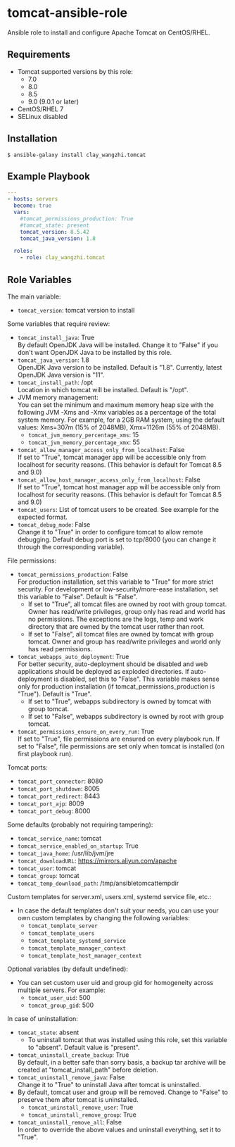 tomcat-ansible-role
===================

Ansible role to install and configure Apache Tomcat on CentOS/RHEL. 


Requirements
------------
* Tomcat supported versions by this role:
  * 7.0
  * 8.0
  * 8.5
  * 9.0 (9.0.1 or later)
* CentOS/RHEL 7
* SELinux disabled

Installation
------------
```
$ ansible-galaxy install clay_wangzhi.tomcat
```

Example Playbook
----------------
```yaml
---
- hosts: servers
  become: true
  vars:
    #tomcat_permissions_production: True
    #tomcat_state: present
    tomcat_version: 8.5.42
    tomcat_java_version: 1.8

  roles:
    - role: clay_wangzhi.tomcat

```

Role Variables
--------------
The main variable:
- `tomcat_version`: tomcat version to install

Some variables that require review:
- `tomcat_install_java`: True   
By default OpenJDK Java will be installed. Change it to "False" if you don't want OpenJDK Java to be installed by this role.
- `tomcat_java_version`: 1.8   
OpenJDK Java version to be installed. Default is "1.8". Currently, latest OpenJDK Java version is "11".
- `tomcat_install_path`: /opt   
Location in which tomcat will be installed. Default is "/opt".
- JVM memory management:   
You can set the minimum and maximum memory heap size with the following JVM -Xms and -Xmx variables as a percentage of the total system memory. For example, for a 2GB RAM system, using the default values: Xms=307m (15% of 2048MB), Xmx=1126m (55% of 2048MB).
  * `tomcat_jvm_memory_percentage_xms`: 15
  * `tomcat_jvm_memory_percentage_xmx`: 55   
- `tomcat_allow_manager_access_only_from_localhost`: False   
If set to "True", tomcat manager app will be accessible only from localhost for security reasons. (This behavior is default for Tomcat 8.5 and 9.0)
- `tomcat_allow_host_manager_access_only_from_localhost`: False   
If set to "True", tomcat host manager app will be accessible only from localhost for security reasons. (This behavior is default for Tomcat 8.5 and 9.0)
- `tomcat_users`: List of tomcat users to be created. See example for the expected format.
- `tomcat_debug_mode`: False   
Change it to "True" in order to configure tomcat to allow remote debugging. Default debug port is set to tcp/8000 (you can change it through the corresponding variable).

File permissions:
- `tomcat_permissions_production`: False  
For production installation, set this variable to "True" for more strict security. For development or low-security/more-ease installation, set this variable to "False". Default is "False".  
  * If set to "True", all tomcat files are owned by root with group tomcat. Owner has read/write privileges, group only has read and world has no permissions. The exceptions are the logs, temp and work directory that are owned by the tomcat user rather than root.  
  * If set to "False", all tomcat files are owned by tomcat with group tomcat. Owner and group has read/write privileges and world only has read permissions.
- `tomcat_webapps_auto_deployment`: True  
For better security, auto-deployment should be disabled and web applications should be deployed as exploded directories. If auto-deployment is disabled, set this to "False". This variable makes sense only for production installation (if tomcat_permissions_production is "True"). Default is "True".  
  * If set to "True", webapps subdirectory is owned by tomcat with group tomcat.
  * If set to "False", webapps subdirectory is owned by root with group tomcat.  
- `tomcat_permissions_ensure_on_every_run`: True  
If set to "True", file permissions are ensured on every playbook run. If set to "False", file permissions are set only when tomcat is installed (on first playbook run).

Tomcat ports:
- `tomcat_port_connector`: 8080
- `tomcat_port_shutdown`: 8005
- `tomcat_port_redirect`: 8443
- `tomcat_port_ajp`: 8009
- `tomcat_port_debug`: 8000

Some defaults (probably not requiring tampering):
- `tomcat_service_name`: tomcat
- `tomcat_service_enabled_on_startup`: True
- `tomcat_java_home`: /usr/lib/jvm/jre
- `tomcat_downloadURL`: https://mirrors.aliyun.com/apache
- `tomcat_user`: tomcat
- `tomcat_group`: tomcat
- `tomcat_temp_download_path`: /tmp/ansibletomcattempdir

Custom templates for server.xml, users.xml, systemd service file, etc.:
- In case the default templates don't suit your needs, you can use your own custom templates by changing the following variables:
  * `tomcat_template_server`
  * `tomcat_template_users`
  * `tomcat_template_systemd_service`
  * `tomcat_template_manager_context`
  * `tomcat_template_host_manager_context`

Optional variables (by default undefined):
- You can set custom user uid and group gid for homogeneity across multiple servers. For example:
  * `tomcat_user_uid`: 500
  * `tomcat_group_gid`: 500

In case of uninstallation:
- `tomcat_state`: absent
  * To uninstall tomcat that was installed using this role, set this variable to "absent". Default value is "present".
- `tomcat_uninstall_create_backup`: True   
By default, in a better safe than sorry basis, a backup tar archive will be created at "tomcat_install_path" before deletion.
- `tomcat_uninstall_remove_java`: False   
Change it to "True" to uninstall Java after tomcat is uninstalled.
- By default, tomcat user and group will be removed. Change to "False" to preserve them after tomcat is uninstalled.
  * `tomcat_uninstall_remove_user`: True
  * `tomcat_uninstall_remove_group`: True
- `tomcat_uninstall_remove_all`: False   
In order to override the above values and uninstall everything, set it to "True".
